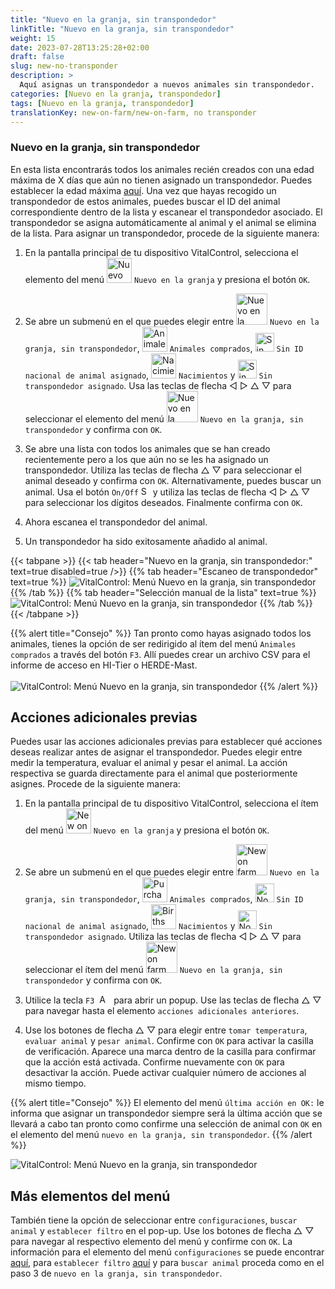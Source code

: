```yaml
---
title: "Nuevo en la granja, sin transpondedor"
linkTitle: "Nuevo en la granja, sin transpondedor"
weight: 15
date: 2023-07-28T13:25:28+02:00
draft: false
slug: new-no-transponder
description: >
  Aquí asignas un transpondedor a nuevos animales sin transpondedor.
categories: [Nuevo en la granja, transpondedor]
tags: [Nuevo en la granja, transpondedor]
translationKey: new-on-farm/new-on-farm, no transponder
---
```

### Nuevo en la granja, sin transpondedor

En esta lista encontrarás todos los animales recién creados con una edad máxima de X días que aún no tienen asignado un transpondedor. Puedes establecer la edad máxima [aquí](/es/docs/settings/animal-registration/#set-default-values). Una vez que hayas recogido un transpondedor de estos animales, puedes buscar el ID del animal correspondiente dentro de la lista y escanear el transpondedor asociado. El transpondedor se asigna automáticamente al animal y el animal se elimina de la lista. Para asignar un transpondedor, procede de la siguiente manera:

1. En la pantalla principal de tu dispositivo VitalControl, selecciona el elemento del menú <img src="/icons/main/new-on-farm.svg" width="40" align="bottom" alt="Nuevo en la granja" /> `Nuevo en la granja` y presiona el botón `OK`.

2. Se abre un submenú en el que puedes elegir entre <img src="/icons/registration/new-on-farm-no-transponder.svg" width="50" align="bottom" alt="Nuevo en la granja, sin transpondedor" /> `Nuevo en la granja, sin transpondedor`, <img src="/icons/main/new-on-farm.svg" width="40" align="bottom" alt="Animales comprados" /> `Animales comprados`, <img src="/icons/registration/no-eartag-number.svg" width="30" align="bottom" alt="Sin ID nacional de animal" /> `Sin ID nacional de animal asignado`, <img src="/icons/main/births.svg" width="40" align="bottom" alt="Nacimientos" /> `Nacimientos` y <img src="/icons/registration/no-transponder.svg" width="30" align="bottom" alt="Sin transpondedor asignado" /> `Sin transpondedor asignado`. Usa las teclas de flecha ◁ ▷ △ ▽ para seleccionar el elemento del menú <img src="/icons/registration/new-on-farm-no-transponder.svg" width="50" align="bottom" alt="Nuevo en la granja, sin transpondedor" /> `Nuevo en la granja, sin transpondedor` y confirma con `OK`.

3. Se abre una lista con todos los animales que se han creado recientemente pero a los que aún no se les ha asignado un transpondedor. Utiliza las teclas de flecha △ ▽ para seleccionar el animal deseado y confirma con `OK`. Alternativamente, puedes buscar un animal. Usa el botón `On/Off` <img src="/icons/footer/search.svg" width="15" align="bottom" alt="Search" /> y utiliza las teclas de flecha ◁ ▷ △ ▽ para seleccionar los dígitos deseados. Finalmente confirma con `OK`.

4. Ahora escanea el transpondedor del animal.

5. Un transpondedor ha sido exitosamente añadido al animal.

{{< tabpane >}}
{{< tab header="Nuevo en la granja, sin transpondedor:" text=true disabled=true />}}
{{% tab header="Escaneo de transpondedor" text=true %}}
![VitalControl: Menú Nuevo en la granja, sin transpondedor](../images/notransponder-scan.png "Nuevo en la granja, sin transpondedor")
{{% /tab %}}
{{% tab header="Selección manual de la lista" text=true %}}
![VitalControl: Menú Nuevo en la granja, sin transpondedor](../images/notransponder.png "Nuevo en la granja, sin transpondedor")
{{% /tab %}}
{{< /tabpane >}}

{{% alert title="Consejo" %}}
Tan pronto como hayas asignado todos los animales, tienes la opción de ser redirigido al ítem del menú `Animales comprados` a través del botón `F3`. Allí puedes crear un archivo CSV para el informe de acceso en HI-Tier o HERDE-Mast. <br/>
<br/>
![VitalControl: Menú Nuevo en la granja, sin transpondedor](../images/redirect.png "Redirección")
{{% /alert %}}

## Acciones adicionales previas

Puedes usar las acciones adicionales previas para establecer qué acciones deseas realizar antes de asignar el transpondedor. Puedes elegir entre medir la temperatura, evaluar el animal y pesar el animal. La acción respectiva se guarda directamente para el animal que posteriormente asignes. Procede de la siguiente manera:

1. En la pantalla principal de tu dispositivo VitalControl, selecciona el ítem del menú <img src="/icons/main/new-on-farm.svg" width="40" align="bottom" alt="New on farm" /> `Nuevo en la granja` y presiona el botón `OK`.

2. Se abre un submenú en el que puedes elegir entre <img src="/icons/registration/new-on-farm-no-transponder.svg" width="50" align="bottom" alt="New on farm, no transponder" /> `Nuevo en la granja, sin transpondedor`, <img src="/icons/main/new-on-farm.svg" width="40" align="bottom" alt="Purchased animals" /> `Animales comprados`, <img src="/icons/registration/no-eartag-number.svg" width="30" align="bottom" alt="No national animal ID" /> `Sin ID nacional de animal asignado`, <img src="/icons/main/births.svg" width="40" align="bottom" alt="Births" /> `Nacimientos` y <img src="/icons/registration/no-transponder.svg" width="30" align="bottom" alt="No transponder assigned" /> `Sin transpondedor asignado`. Utiliza las teclas de flecha ◁ ▷ △ ▽ para seleccionar el ítem del menú <img src="/icons/registration/new-on-farm-no-transponder.svg" width="50" align="bottom" alt="New on farm, no transponder" /> `Nuevo en la granja, sin transpondedor` y confirma con `OK`.

3. Utilice la tecla `F3` &nbsp;<img src="/icons/footer/open-popup.svg" width="15" align="bottom" alt="Aufruf Popup" />&nbsp; para abrir un popup. Use las teclas de flecha △ ▽ para navegar hasta el elemento `acciones adicionales anteriores`.

4. Use los botones de flecha △ ▽ para elegir entre `tomar temperatura`, `evaluar animal` y `pesar animal`. Confirme con `OK` para activar la casilla de verificación. Aparece una marca dentro de la casilla para confirmar que la acción está activada. Confirme nuevamente con `OK` para desactivar la acción. Puede activar cualquier número de acciones al mismo tiempo.

{{% alert title="Consejo" %}}
El elemento del menú `última acción en OK:` le informa que asignar un transpondedor siempre será la última acción que se llevará a cabo tan pronto como confirme una selección de animal con `OK` en el elemento del menú `nuevo en la granja, sin transpondedor`.
{{% /alert %}}

![VitalControl: Menú Nuevo en la granja, sin transpondedor](../images/actions.png "Acciones adicionales")

 ## Más elementos del menú

También tiene la opción de seleccionar entre `configuraciones`, `buscar animal` y `establecer filtro` en el pop-up. Use los botones de flecha △ ▽ para navegar al respectivo elemento del menú y confirme con `OK`. La información para el elemento del menú `configuraciones` se puede encontrar [aquí](/es/docs/settings/animal-registration/#set-default-values), para `establecer filtro` [aquí](/es/docs/filter/) y para `buscar animal` proceda como en el paso 3 de `nuevo en la granja, sin transpondedor`.
